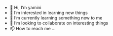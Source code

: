 - 👋 Hi, I’m yamini
- 👀 I’m interested in learning new things
- 🌱 I’m currently learning something new to me
- 💞️ I’m looking to collaborate on interesting things
- 📫 How to reach me ...

<!---
yaminilohith/yaminilohith is a ✨ special ✨ repository because its `README.md` (this file) appears on your GitHub profile.
You can click the Preview link to take a look at your changes.
--->

